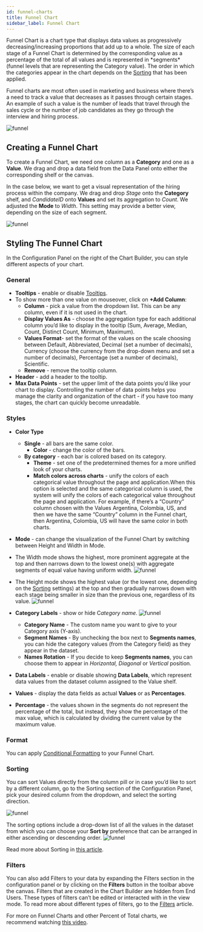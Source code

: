 ```yaml
---
id: funnel-charts
title: Funnel Chart
sidebar_label: Funnel Chart
---
```

 
<div style={{textAlign: "justify"}}>
Funnel Chart is a chart type that displays data values as progressively decreasing/increasing proportions that add up to a whole. The size of each stage of a Funnel Chart is determined by the corresponding value as a percentage of the total of all values and is represented in *segments* (funnel levels that are representing the Category value).
The order in which the categories appear in the chart depends on the <a href="#sorting">Sorting</a> that has been applied.
 
Funnel charts are most often used in marketing and business where there’s a need to track a value that decreases as it passes through certain stages. An example of such a value is the number of leads that travel through the sales cycle or the number of job candidates as they go through the interview and hiring process.
 
![funnel](https://s3.amazonaws.com/cdn.qrvey.com/documentation_assets/ui-docs/dataviews/chart-types-all/Funnel/funnel.png#thumbnail)
 
 
## Creating a Funnel Chart
To create a Funnel Chart, we need one column as a **Category** and one as a **Value**. We drag and drop a data field from the Data Panel onto either the corresponding shelf or the canvas.
 
In the case below, we want to get a visual representation of the hiring process within the company. We drag and drop *Stage* onto the **Category** shelf, and *CandidateID* onto **Values** and set its aggregation to *Count*. We adjusted the **Mode** to *Width*. This setting may provide a better view, depending on the size of each segment.
 
![funnel](https://s3.amazonaws.com/cdn.qrvey.com/documentation_assets/ui-docs/dataviews/chart-types-all/Funnel/create.gif#thumbnail)
 
 
## Styling The Funnel Chart
In the Configuration Panel on the right of the Chart Builder, you can style different aspects of your chart.
 
### General
* **Tooltips** - enable or disable [Tooltips](../../chart-builder/tooltips.md).
 * To show more than one value on mouseover, click on **+Add Column**:
     * **Column** - pick a value from the dropdown list. This can be any column, even if it is not used in the chart.
     * **Display Values As** - choose the aggregation type for each additional column you’d like to display in the tooltip (Sum, Average, Median, Count, Distinct Count, Minimum, Maximum).
     * **Values Format**- set the format of the values on the scale choosing between Default, Abbreviated, Decimal (set a number of decimals), Currency (choose the currency from the drop-down menu and set a number of decimals), Percentage (set a number of decimals), Scientific.
     * **Remove** - remove the tooltip column.
 * **Header** - add a header to the tooltip.
* **Max Data Points** - set the upper limit of the data points you’d like your chart to display. Controlling the number of data points helps you manage the clarity and organization of the chart - if you have too many stages, the chart can quickly become unreadable.
 
### Styles
* **Color Type**
  * **Single** - all bars are the same color.
      * **Color** - change the color of the bars.
  * **By category** - each bar is colored based on its category.
      * **Theme** - set one of the predetermined themes for a more unified look of your charts.
      * **Match colors across charts** - unify the colors of each categorical value throughout the page and application.When this option is selected and the same categorical column is used, the system will unify the colors of each categorical value throughout the page and application. For example, if there’s a “Country” column chosen with the Values Argentina, Colombia, US, and then we have the same “Country” column in the Funnel chart, then Argentina, Colombia, US will have the same color in both charts. 
* **Mode** - can change the visualization of the Funnel Chart by switching between Height and Width in Mode.
 * The Width mode shows the highest, more prominent aggregate at the top and then narrows down to the lowest one(s) with aggregate segments of equal value having uniform width.
  ![funnel](https://s3.amazonaws.com/cdn.qrvey.com/documentation_assets/ui-docs/dataviews/chart-types-all/Funnel/width.png#thumbnail-60)
 
 
 
 * The Height mode shows the highest value (or the lowest one, depending on the <a href="#sorting">Sorting</a> settings) at the top and then gradually narrows down with each stage being smaller in size than the previous one, regardless of its value. 
 ![funnel](https://s3.amazonaws.com/cdn.qrvey.com/documentation_assets/ui-docs/dataviews/chart-types-all/Funnel/height.png#thumbnail-60)
 
* **Category Labels** - show or hide C*ategory name*.
![funnel](https://s3.amazonaws.com/cdn.qrvey.com/documentation_assets/ui-docs/dataviews/chart-types-all/Funnel/cat-labels.png#thumbnail-40) 
  * **Category Name** - The custom name you want to give to your Category axis (Y-axis).
  * **Segment Names** - By unchecking the box next to **Segments names**, you can hide the category values (from the Category field) as they appear in the dataset.
  * **Names Rotation** - If you decide to keep **Segments names**, you can choose them to appear in *Horizontal, Diagonal* or *Vertical* position.
* **Data Labels** - enable or disable showing **Data Labels**, which represent data values from the dataset column assigned to the Value shelf.
* **Values** - display the data fields as actual **Values** or as **Percentages**.
* **Percentage** - the values shown in the segments do not represent the percentage of the total, but instead, they show the percentage of the max value, which is calculated by dividing the current value by the maximum value.
 
### Format
You can apply [Conditional Formatting](../../dataviews/chart-builder/chart-configuration/format.md#small-multiples#conditional-formatting) to your Funnel Chart.
 
### Sorting
You can sort Values directly from the column pill or in case you’d like to sort by a different column, go to the Sorting section of the Configuration Panel, pick your desired column from the dropdown, and select the sorting direction.
 
![funnel](https://s3.amazonaws.com/cdn.qrvey.com/documentation_assets/ui-docs/dataviews/chart-types-all/Funnel/sort1.png#thumbnail-40)
 
 
The sorting options include a drop-down list of all the values in the dataset from which you can choose your **Sort by** preference that can be arranged in either ascending or descending order.
![funnel](https://s3.amazonaws.com/cdn.qrvey.com/documentation_assets/ui-docs/dataviews/chart-types-all/Funnel/sort2.png#thumbnail-40)
 
 
Read more about Sorting in <a href="/docs/ui-docs/dataviews/chart-builder/chart-configuration/sorting">this article</a>. 
 
### Filters
You can also add Filters to your data by expanding the Filters section in the configuration panel or by clicking on the **Filters** button in the toolbar above the canvas.
Filters that are created in the Chart Builder are hidden from End Users. These types of filters can’t be edited or interacted with in the view mode. To read more about different types of filters, go to the [Filters](../../dataviews/chart-builder/chart-configuration/chart-filters.md) article.
 
 
For more on Funnel Charts and other Percent of Total charts, we recommend watching <a href="/docs/video-training/building-qrvey-sample/kpi" target="_blank">this video</a>.
 
 
 
 
 
</div>



</div>